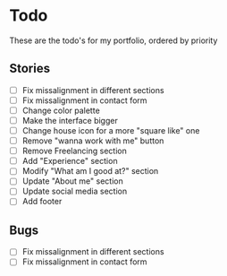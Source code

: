 # Todo

These are the todo's for my portfolio, ordered by priority

## Stories

- [ ] Fix missalignment in different sections
- [ ] Fix missalignment in contact form
- [ ] Change color palette
- [ ] Make the interface bigger
- [ ] Change house icon for a more "square like" one
- [ ] Remove "wanna work with me" button
- [ ] Remove Freelancing section
- [ ] Add "Experience" section
- [ ] Modify "What am I good at?" section
- [ ] Update "About me" section
- [ ] Update social media section
- [ ] Add footer

## Bugs

- [ ] Fix missalignment in different sections
- [ ] Fix missalignment in contact form
